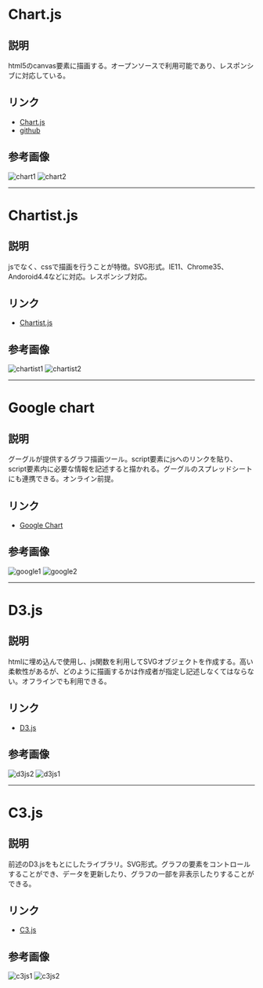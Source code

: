 # Chart.js

## 説明

html5のcanvas要素に描画する。オープンソースで利用可能であり、レスポンシブに対応している。

## リンク
- [Chart.js](https://www.chartjs.org/)
-	[github](https://github.com/chartjs/Chart.js)

## 参考画像
![chart1](https://user-images.githubusercontent.com/85320766/159409917-0c7392c7-7b3c-48d3-b788-09416839f67d.png)
![chart2](https://user-images.githubusercontent.com/85320766/159409965-cdf2b502-c395-4a68-90a0-b4e7bb99dad0.png)

---
# Chartist.js

## 説明
jsでなく、cssで描画を行うことが特徴。SVG形式。IE11、Chrome35、Andoroid4.4などに対応。レスポンシブ対応。

## リンク
- [Chartist.js](https://gionkunz.github.io/chartist-js/index.html)

## 参考画像
![chartist1](https://user-images.githubusercontent.com/85320766/159410143-1448c832-0f72-4f37-9deb-81e1804defed.png)
![chartist2](https://user-images.githubusercontent.com/85320766/159410140-d4766cb0-d890-4005-a998-f36c6ef9bc6b.png)

---
# Google chart

## 説明
グーグルが提供するグラフ描画ツール。script要素にjsへのリンクを貼り、script要素内に必要な情報を記述すると描かれる。グーグルのスプレッドシートにも連携できる。オンライン前提。

## リンク
- [Google Chart](https://developers-dot-devsite-v2-prod.appspot.com/chart)

## 参考画像
![google1](https://user-images.githubusercontent.com/85320766/159410832-2434bc32-22c5-4012-8050-858c4191873a.png)
![google2](https://user-images.githubusercontent.com/85320766/159410831-d4cb320a-43de-4f79-a4f1-06b04c54cd6e.png)

---
# D3.js

## 説明
htmlに埋め込んで使用し、js関数を利用してSVGオブジェクトを作成する。高い柔軟性があるが、どのように描画するかは作成者が指定し記述しなくてはならない。オフラインでも利用できる。

## リンク
- [D3.js](https://d3js.org/)

## 参考画像
![d3js2](https://user-images.githubusercontent.com/85320766/159412813-11f7f660-60d5-4e75-8b23-75fea3d42524.png)
![d3js1](https://user-images.githubusercontent.com/85320766/159412817-7d9fbf85-dde1-4389-a6b9-6fe4603aa648.png)

---
# C3.js

## 説明
前述のD3.jsをもとにしたライブラリ。SVG形式。グラフの要素をコントロールすることができ、データを更新したり、グラフの一部を非表示したりすることができる。

## リンク
- [C3.js](https://c3js.org/)

## 参考画像
![c3js1](https://user-images.githubusercontent.com/85320766/159413652-7b2ddfcc-bbb0-4caa-94c1-9eb11d83a203.png)
![c3js2](https://user-images.githubusercontent.com/85320766/159413649-d19d1f87-9c14-43bc-879c-fc75b8b523b2.png)

